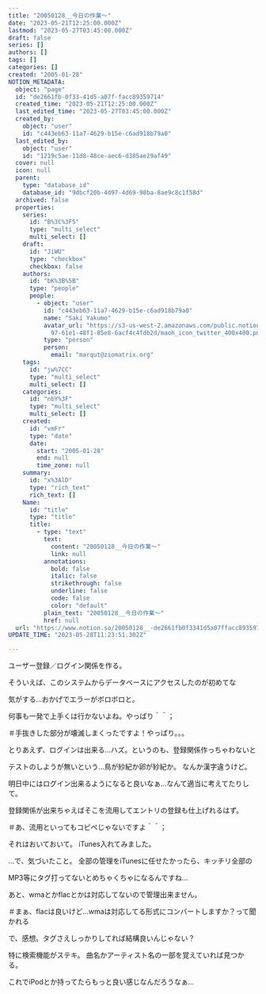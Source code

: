 ```yaml
---
title: "20050128__今日の作業～"
date: "2023-05-21T12:25:00.000Z"
lastmod: "2023-05-27T03:45:00.000Z"
draft: false
series: []
authors: []
tags: []
categories: []
created: "2005-01-28"
NOTION_METADATA:
  object: "page"
  id: "de2661fb-0f33-41d5-a07f-facc89359714"
  created_time: "2023-05-21T12:25:00.000Z"
  last_edited_time: "2023-05-27T03:45:00.000Z"
  created_by:
    object: "user"
    id: "c443eb63-11a7-4629-b15e-c6ad918b79a0"
  last_edited_by:
    object: "user"
    id: "1219c5ae-11d8-48ce-aec6-d385ae29af49"
  cover: null
  icon: null
  parent:
    type: "database_id"
    database_id: "9dbcf20b-4d97-4d69-98ba-8ae9c8c1f58d"
  archived: false
  properties:
    series:
      id: "B%3C%3FS"
      type: "multi_select"
      multi_select: []
    draft:
      id: "JiWU"
      type: "checkbox"
      checkbox: false
    authors:
      id: "bK%3B%5B"
      type: "people"
      people:
        - object: "user"
          id: "c443eb63-11a7-4629-b15e-c6ad918b79a0"
          name: "Saki Yakumo"
          avatar_url: "https://s3-us-west-2.amazonaws.com/public.notion-static.com/3ad1c4\
            97-61e1-48f1-85e8-6acf4c4fdb2d/maoh_icon_twitter_400x400.png"
          type: "person"
          person:
            email: "marqut@ziomatrix.org"
    tags:
      id: "jw%7CC"
      type: "multi_select"
      multi_select: []
    categories:
      id: "nbY%3F"
      type: "multi_select"
      multi_select: []
    created:
      id: "vmFr"
      type: "date"
      date:
        start: "2005-01-28"
        end: null
        time_zone: null
    summary:
      id: "x%3AlD"
      type: "rich_text"
      rich_text: []
    Name:
      id: "title"
      type: "title"
      title:
        - type: "text"
          text:
            content: "20050128__今日の作業～"
            link: null
          annotations:
            bold: false
            italic: false
            strikethrough: false
            underline: false
            code: false
            color: "default"
          plain_text: "20050128__今日の作業～"
          href: null
  url: "https://www.notion.so/20050128__-de2661fb0f3341d5a07ffacc89359714"
UPDATE_TIME: "2023-05-28T11:23:51.302Z"

---
```

<link rel="stylesheet" href="https://cdn.jsdelivr.net/npm/katex@0.16.2/dist/katex.min.css" integrity="sha384-bYdxxUwYipFNohQlHt0bjN/LCpueqWz13HufFEV1SUatKs1cm4L6fFgCi1jT643X" crossorigin="anonymous">


ユーザー登録／ログイン関係を作る。


そういえば、このシステムからデータベースにアクセスしたのが初めてな


気がする…おかげでエラーがボロボロと。


何事も一発で上手くは行かないよね。やっぱり＾＾；


＃手抜きした部分が壊滅しまくったですよ！やっぱり。。。


とりあえず、ログインは出来る…ハズ。というのも、登録関係作っちゃわないと


テストのしようが無いという…鳥が紗紀か卵が紗紀か。 なんか漢字違うけど。


明日中にはログイン出来るようになると良いなぁ…なんて適当に考えてたりして。


登録関係が出来ちゃえばそこを流用してエントリの登録も仕上げれるはず。


＃あ、流用といってもコピペじゃないですよ＾＾；


それはおいておいて。 iTunes入れてみました。


…で、気づいたこと。 全部の管理をiTunesに任せたかったら、キッチリ全部の


MP3等にタグ打ってないとめちゃくちゃになるんですね…


あと、wmaとかflacとかは対応してないので管理出来ません。


＃まぁ、flacは良いけど…wmaは対応してる形式にコンバートしますか？って聞かれる


で、感想。タグさえしっかりしてれば結構良いんじゃない？


特に検索機能がステキ。 曲名かアーティスト名の一部を覚えていれば見つかる。


これでiPodとか持ってたらもっと良い感じなんだろうなぁ…

